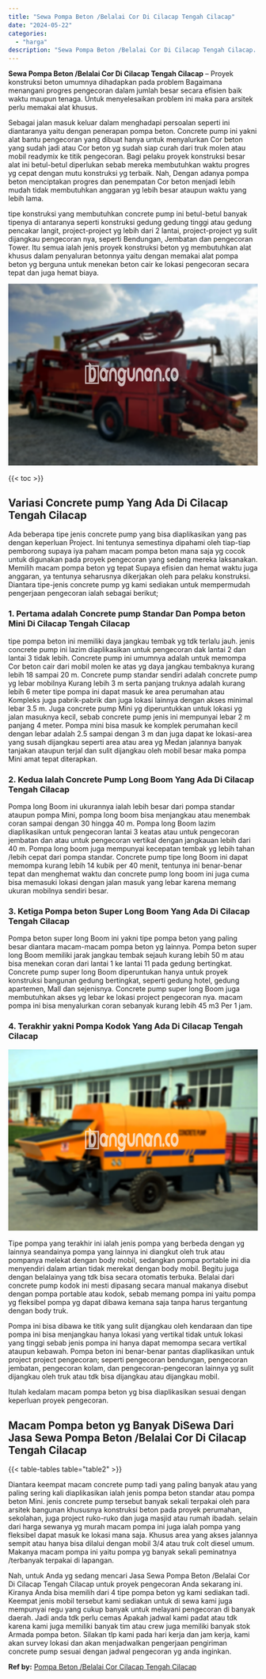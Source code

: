 ```yaml
---
title: "Sewa Pompa Beton /Belalai Cor Di Cilacap Tengah Cilacap"
date: "2024-05-22"
categories: 
  - "harga"
description: "Sewa Pompa Beton /Belalai Cor Di Cilacap Tengah Cilacap. Nah, untuk Anda yg sedang mencari Jasa Sewa Pompa Beton /Belalai Cor Di Cilacap Tengah Cilacap untuk..."
---
```


**Sewa Pompa Beton /Belalai Cor Di Cilacap Tengah Cilacap** – Proyek konstruksi beton umumnya dihadapkan pada problem Bagaimana menangani progres pengecoran dalam jumlah besar secara efisien baik waktu maupun tenaga. Untuk menyelesaikan problem ini maka para arsitek perlu memakai alat khusus.

Sebagai jalan masuk keluar dalam menghadapi persoalan seperti ini diantaranya yaitu dengan penerapan pompa beton. Concrete pump ini yakni alat bantu pengecoran yang dibuat hanya untuk menyalurkan Cor beton yang sudah jadi atau Cor beton yg sudah siap curah dari truk molen atau mobil readymix ke titik pengecoran. Bagi pelaku proyek konstruksi besar alat ini betul-betul diperlukan sebab mereka membutuhkan waktu progres yg cepat dengan mutu konstruksi yg terbaik. Nah, Dengan adanya pompa beton menciptakan progres dan penempatan Cor beton menjadi lebih mudah tidak membutuhkan anggaran yg lebih besar ataupun waktu yang lebih lama.

tipe konstruksi yang membutuhkan concrete pump ini betul-betul banyak tipenya di antaranya seperti konstruksi gedung gedung tinggi atau gedung pencakar langit, project-project yg lebih dari 2 lantai, project-project yg sulit dijangkau pengecoran nya, seperti Bendungan, Jembatan dan pengecoran Tower. Itu semua ialah jenis proyek konstruksi beton yg membutuhkan alat khusus dalam penyaluran betonnya yaitu dengan memakai alat pompa beton yg berguna untuk menekan beton cair ke lokasi pengecoran secara tepat dan juga hemat biaya.

![Sewa Pompa Beton /Belalai Cor Di Cilacap Tengah Cilacap](/images/sewa-concrete-pump-01.png)

{{< toc >}}

## Variasi Concrete pump Yang Ada Di Cilacap Tengah Cilacap

Ada beberapa tipe jenis concrete pump yang bisa diaplikasikan yang pas dengan keperluan Project. Ini tentunya semestinya dipahami oleh tiap-tiap pemborong supaya iya paham macam pompa beton mana saja yg cocok untuk digunakan pada proyek pengecoran yang sedang mereka laksanakan. Memilih macam pompa beton yg tepat Supaya efisien dan hemat waktu juga anggaran, ya tentunya seharusnya dikerjakan oleh para pelaku konstruksi. Diantara tipe-jenis concrete pump yg kami sediakan untuk mempermudah pengerjaan pengecoran ialah sebagai berikut;

### 1\. Pertama adalah Concrete pump Standar Dan Pompa beton Mini Di Cilacap Tengah Cilacap

tipe pompa beton ini memiliki daya jangkau tembak yg tdk terlalu jauh. jenis concrete pump ini lazim diaplikasikan untuk pengecoran dak lantai 2 dan lantai 3 tidak lebih. Concrete pump ini umumnya adalah untuk memompa Cor beton cair dari mobil molen ke atas yg daya jangkau tembaknya kurang lebih 18 sampai 20 m. Concrete pump standar sendiri adalah concrete pump yg lebar mobilnya Kurang lebih 3 m serta panjang truknya adalah kurang lebih 6 meter tipe pompa ini dapat masuk ke area perumahan atau Kompleks juga pabrik-pabrik dan juga lokasi lainnya dengan akses minimal lebar 3.5 m. Juga concrete pump Mini yg diperuntukkan untuk lokasi yg jalan masuknya kecil, sebab concrete pump jenis ini mempunyai lebar 2 m panjang 4 meter. Pompa mini bisa masuk ke komplek perumahan kecil dengan lebar adalah 2.5 sampai dengan 3 m dan juga dapat ke lokasi-area yang susah dijangkau seperti area atau area yg Medan jalannya banyak tanjakan ataupun terjal dan sulit dijangkau oleh mobil besar maka pompa Mini amat tepat diterapkan.

### 2\. Kedua Ialah Concrete Pump Long Boom Yang Ada Di Cilacap Tengah Cilacap

Pompa long Boom ini ukurannya ialah lebih besar dari pompa standar ataupun pompa Mini, pompa long boom bisa menjangkau atau menembak coran sampai dengan 30 hingga 40 m. Pompa long Boom lazim diaplikasikan untuk pengecoran lantai 3 keatas atau untuk pengecoran jembatan dan atau untuk pengecoran vertikal dengan jangkauan lebih dari 40 m. Pompa long boom juga mempunyai kecepatan tembak yg lebih tahan /lebih cepat dari pompa standar. Concrete pump tipe long Boom ini dapat memompa kurang lebih 14 kubik per 40 menit, tentunya ini benar-benar tepat dan menghemat waktu dan concrete pump long boom ini juga cuma bisa memasuki lokasi dengan jalan masuk yang lebar karena memang ukuran mobilnya sendiri besar.

### 3\. Ketiga Pompa beton Super Long Boom Yang Ada Di Cilacap Tengah Cilacap

Pompa beton super long Boom ini yakni tipe pompa beton yang paling besar diantara macam-macam pompa beton yg lainnya. Pompa beton super long Boom memiliki jarak jangkau tembak sejauh kurang lebih 50 m atau bisa menekan coran dari lantai 1 ke lantai 11 pada gedung bertingkat. Concrete pump super long Boom diperuntukan hanya untuk proyek konstruksi bangunan gedung bertingkat, seperti gedung hotel, gedung apartemen, Mall dan sejenisnya. Concrete pump super long Boom juga membutuhkan akses yg lebar ke lokasi project pengecoran nya. macam pompa ini bisa menyalurkan coran sebanyak kurang lebih 45 m3 Per 1 jam.

### 4\. Terakhir yakni Pompa Kodok Yang Ada Di Cilacap Tengah Cilacap

![Sewa Pompa Beton /Belalai Cor Di Cilacap Tengah Cilacap](/images/sewa-concrete-pump-07.png)

Tipe pompa yang terakhir ini ialah jenis pompa yang berbeda dengan yg lainnya seandainya pompa yang lainnya ini diangkut oleh truk atau pompanya melekat dengan body mobil, sedangkan pompa portable ini dia menyendiri dalam artian tidak merekat dengan body mobil. Begitu juga dengan belalainya yang tdk bisa secara otomatis terbuka. Belalai dari concrete pump kodok ini mesti dipasang secara manual makanya disebut dengan pompa portable atau kodok, sebab memang pompa ini yaitu pompa yg fleksibel pompa yg dapat dibawa kemana saja tanpa harus tergantung dengan body truk.

Pompa ini bisa dibawa ke titik yang sulit dijangkau oleh kendaraan dan tipe pompa ini bisa menjangkau hanya lokasi yang vertikal tidak untuk lokasi yang tinggi sebab jenis pompa ini hanya dapat memompa secara vertikal ataupun kebawah. Pompa beton ini benar-benar pantas diaplikasikan untuk project project pengecoran; seperti pengecoran bendungan, pengecoran jembatan, pengecoran kolam, dan pengecoran-pengecoran lainnya yg sulit dijangkau oleh truk atau tdk bisa dijangkau atau dijangkau mobil.

Itulah kedalam macam pompa beton yg bisa diaplikasikan sesuai dengan keperluan proyek pengecoran.

## Macam Pompa beton yg Banyak DiSewa Dari Jasa Sewa Pompa Beton /Belalai Cor Di Cilacap Tengah Cilacap

{{< table-tables table="table2" >}}

Diantara keempat macam concrete pump tadi yang paling banyak atau yang paling sering kali diaplikasikan ialah jenis pompa beton standar atau pompa beton Mini. jenis concrete pump tersebut banyak sekali terpakai oleh para arsitek bangunan khususnya konstruksi beton pada proyek perumahan, sekolahan, juga project ruko-ruko dan juga masjid atau rumah ibadah. selain dari harga sewanya yg murah macam pompa ini juga ialah pompa yang fleksibel dapat masuk ke lokasi mana saja. Khusus area yang akses jalannya sempit atau hanya bisa dilalui dengan mobil 3/4 atau truk colt diesel umum. Makanya macam pompa ini yaitu pompa yg banyak sekali peminatnya /terbanyak terpakai di lapangan.

Nah, untuk Anda yg sedang mencari Jasa Sewa Pompa Beton /Belalai Cor Di Cilacap Tengah Cilacap untuk proyek pengecoran Anda sekarang ini. Kiranya Anda bisa memilih dari 4 tipe pompa beton yg kami sediakan tadi. Keempat jenis mobil tersebut kami sediakan untuk di sewa kami juga mempunyai regu yang cukup banyak untuk melayani pengecoran di banyak daerah. Jadi anda tdk perlu cemas Apakah jadwal kami padat atau tdk karena kami juga memiliki banyak tim atau crew juga memiliki banyak stok Armada pompa beton. Silakan tlp kami pada hari kerja dan jam kerja, kami akan survey lokasi dan akan menjadwalkan pengerjaan pengiriman concrete pump sesuai dengan jadwal pengecoran yg anda inginkan.

**Ref by:** [Pompa Beton /Belalai Cor Cilacap Tengah Cilacap](https://id.wikipedia.org/wiki/Pompa)

